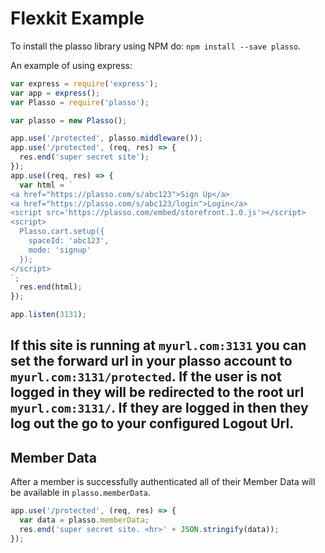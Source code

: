 # Flexkit Example

To install the plasso library using NPM do: `npm install --save plasso`.

An example of using express:

```javascript
var express = require('express');
var app = express();
var Plasso = require('plasso');

var plasso = new Plasso();

app.use('/protected', plasso.middleware());
app.use('/protected', (req, res) => {
  res.end('super secret site');
});
app.use((req, res) => {
  var html = `
<a href="https://plasso.com/s/abc123">Sign Up</a>
<a href="https://plasso.com/s/abc123/login">Login</a>
<script src='https://plasso.com/embed/storefront.1.0.js'></script>
<script>
  Plasso.cart.setup({
    spaceId: 'abc123',
    mode: 'signup'
  });
</script>
`;
  res.end(html);
});

app.listen(3131);
```

If this site is running at `myurl.com:3131` you can set the forward url in your plasso account to `myurl.com:3131/protected`.  If the user is not logged in they will be redirected to the root url `myurl.com:3131/`.  If they are logged in then they log out the go to your configured Logout Url.
---
## Member Data
After a member is successfully authenticated all of their Member Data will be available in `plasso.memberData`.

```javascript
app.use('/protected', (req, res) => {
  var data = plasso.memberData;
  res.end('super secret site. <hr>' + JSON.stringify(data));
});
```

